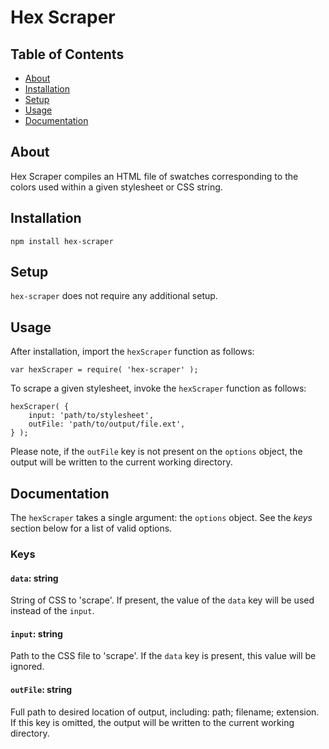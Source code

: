 # Hex Scraper

## Table of Contents
- [About](#about)
- [Installation](#installation)
- [Setup](#setup)
- [Usage](#usage)
- [Documentation](#documentation)

## About
Hex Scraper compiles an HTML file of swatches corresponding to the colors used within a given stylesheet or CSS string.

## Installation
```
npm install hex-scraper
```

## Setup
`hex-scraper` does not require any additional setup.

## Usage
After installation, import the `hexScraper` function as follows:

```
var hexScraper = require( 'hex-scraper' );
```

To scrape a given stylesheet, invoke the `hexScraper` function as follows:

```
hexScraper( {
    input: 'path/to/stylesheet',
    outFile: 'path/to/output/file.ext',
} );
```

Please note, if the `outFile` key is not present on the `options` object, the output will be written to the current working directory.

## Documentation
The `hexScraper` takes a single argument: the `options` object. See the *keys* section below for a list of valid options.

### Keys
#### `data`: string
String of CSS to 'scrape'. If present, the value of the `data` key will be used instead of the `input`.

#### `input`: string
Path to the CSS file to 'scrape'. If the `data` key is present, this value will be ignored.

#### `outFile`: string
Full path to desired location of output, including: path; filename; extension. If this key is omitted, the output will be written to the current working directory.
